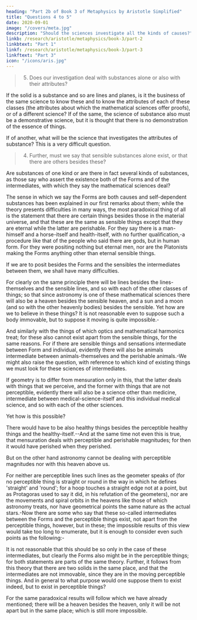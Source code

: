 ```yaml
---
heading: "Part 2b of Book 3 of Metaphysics by Aristotle Simplified"
title: "Questions 4 to 5"
date: 2020-09-01
image: "/covers/meta.jpg"
description: "Should the sciences investigate all the kinds of causes?"
linkb: /research/aristotle/metaphysics/book-3/part-2
linkbtext: "Part 1"
linkf: /research/aristotle/metaphysics/book-3/part-3
linkftext: "Part 3"
icon: "/icons/aris.jpg"
---
```




> 5. Does our investigation deal with substances alone or also with their attributes? 

If the solid is a substance and so are lines and planes, is it the business of the same science to know these and to know the attributes of each of these classes (the attributes about which the mathematical sciences offer proofs), or of a different science? If of the same, the science of substance also must be a demonstrative science, but it is thought that there is no demonstration of the essence of things.

If of another, what will be the science that investigates the attributes of substance? This is a very difficult question.


> 4. Further, must we say that sensible substances alone exist, or that there are others besides these? 

Are substances of one kind or are there in fact several kinds of substances, as those say who assert the existence both of the Forms and of the intermediates, with which they say the mathematical sciences deal?

The sense in which we say the Forms are both causes and self-dependent substances has been explained in our first remarks about them; while the theory presents difficulties in many ways, the most paradoxical thing of all is the statement that there are certain things besides those in the material universe, and that these are the same as sensible things except that they are eternal while the latter are perishable. For they say there is a man-himself and a horse-itself and health-itself, with no further qualification,-a procedure like that of the people who said there are gods, but in human form. For they were positing nothing but eternal men, nor are the Platonists making the Forms anything other than eternal sensible things.

If we are to posit besides the Forms and the sensibles the intermediates between them, we shall have many difficulties. 

For clearly on the same principle there will be lines besides the lines-themselves and the sensible lines, and so with each of the other classes of things; so that since astronomy is one of these mathematical sciences there will also be a heaven besides the sensible heaven, and a sun and a moon (and so with the other heavenly bodies) besides the sensible. Yet how are we to believe in these things? It is not reasonable even to suppose such a body immovable, but to suppose it moving is quite impossible.-

And similarly with the things of which optics and mathematical harmonics treat; for these also cannot exist apart from the sensible things, for the same reasons. For if there are sensible things and sensations intermediate between Form and individual, evidently there will also be animals intermediate between animals-themselves and the perishable animals.-We might also raise the question, with reference to which kind of existing things we must look for these sciences of intermediates. 

If geometry is to differ from mensuration only in this, that the latter deals with things that we perceive, and the former with things that are not perceptible, evidently there will also be a science other than medicine, intermediate between medical-science-itself and this individual medical science, and so with each of the other sciences. 

Yet how is this possible? 

There would have to be also healthy things besides the perceptible healthy things and the healthy-itself.--And at the same time not even this is true, that mensuration deals with perceptible and perishable magnitudes; for then it would have perished when they perished.

But on the other hand astronomy cannot be dealing with perceptible magnitudes nor with this heaven above us. 

For neither are perceptible lines such lines as the geometer speaks of (for no perceptible thing is straight or round in the way in which he defines 'straight' and 'round'; for a hoop touches a straight edge not at a point, but as Protagoras used to say it did, in his refutation of the geometers), nor are the movements and spiral orbits in the heavens like those of which astronomy treats, nor have geometrical points the same nature as the actual stars.-Now there are some who say that these so-called intermediates between the Forms and the perceptible things exist, not apart from the perceptible things, however, but in these; the impossible results of this view would take too long to enumerate, but it is enough to consider even such points as the following:-

It is not reasonable that this should be so only in the case of these intermediates, but clearly the Forms also might be in the perceptible things; for both statements are parts of the same theory. Further, it follows from this theory that there are two solids in the same place, and that the intermediates are not immovable, since they are in the moving perceptible things. And in general to what purpose would one suppose them to exist indeed, but to exist in perceptible things? 

For the same paradoxical results will follow which we have already mentioned; there will be a heaven besides the heaven, only it will be not apart but in the same place; which is still more impossible.

